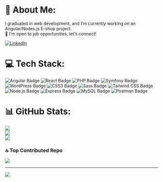 # 💫 About Me:
I graduated in web development, and I'm currently working on an Angular/Nodes.js E-shop project.<br>👀 I'm open to job opportunities, let's connect!

[![LinkedIn](https://img.shields.io/badge/LinkedIn-%230077B5.svg?logo=linkedin&logoColor=white)](https://linkedin.com/in/anthonyladon)

# 💻 Tech Stack:
![Angular Badge](https://img.shields.io/badge/Angular-0F0F11?logo=angular&logoColor=fff&style=for-the-badge) ![React Badge](https://img.shields.io/badge/React-61DAFB?logo=react&logoColor=000&style=for-the-badge) 
![PHP Badge](https://img.shields.io/badge/PHP-777BB4?logo=php&logoColor=fff&style=for-the-badge) ![Symfony Badge](https://img.shields.io/badge/Symfony-000?logo=symfony&logoColor=fff&style=for-the-badge)
![WordPress Badge](https://img.shields.io/badge/WordPress-21759B?logo=wordpress&logoColor=fff&style=for-the-badge) ![CSS3 Badge](https://img.shields.io/badge/CSS3-1572B6?logo=css3&logoColor=fff&style=for-the-badge) ![Sass Badge](https://img.shields.io/badge/Sass-C69?logo=sass&logoColor=fff&style=for-the-badge) ![Tailwind CSS Badge](https://img.shields.io/badge/Tailwind%20CSS-06B6D4?logo=tailwindcss&logoColor=fff&style=for-the-badge) ![Node.js Badge](https://img.shields.io/badge/Node.js-393?logo=nodedotjs&logoColor=fff&style=for-the-badge) ![Express Badge](https://img.shields.io/badge/Express-000?logo=express&logoColor=fff&style=for-the-badge) ![MySQL Badge](https://img.shields.io/badge/MySQL-4479A1?logo=mysql&logoColor=fff&style=for-the-badge) ![Postman Badge](https://img.shields.io/badge/Postman-FF6C37?logo=postman&logoColor=fff&style=for-the-badge)


# 📊 GitHub Stats:
![](https://github-readme-stats.vercel.app/api?username=AnthonyLadon&theme=dark&hide_border=false&include_all_commits=true&count_private=true)<br/>
![](https://github-readme-streak-stats.herokuapp.com/?user=AnthonyLadon&theme=dark&hide_border=false)<br/>
![](https://github-readme-stats.vercel.app/api/top-langs/?username=AnthonyLadon&theme=dark&hide_border=false&include_all_commits=true&count_private=true&layout=compact)

### 🔝 Top Contributed Repo
![](https://github-contributor-stats.vercel.app/api?username=AnthonyLadon&limit=5&theme=dark&combine_all_yearly_contributions=true)

---
[![](https://visitcount.itsvg.in/api?id=AnthonyLadon&icon=1&color=2)](https://visitcount.itsvg.in)

<!-- Proudly created with GPRM ( https://gprm.itsvg.in ) -->

